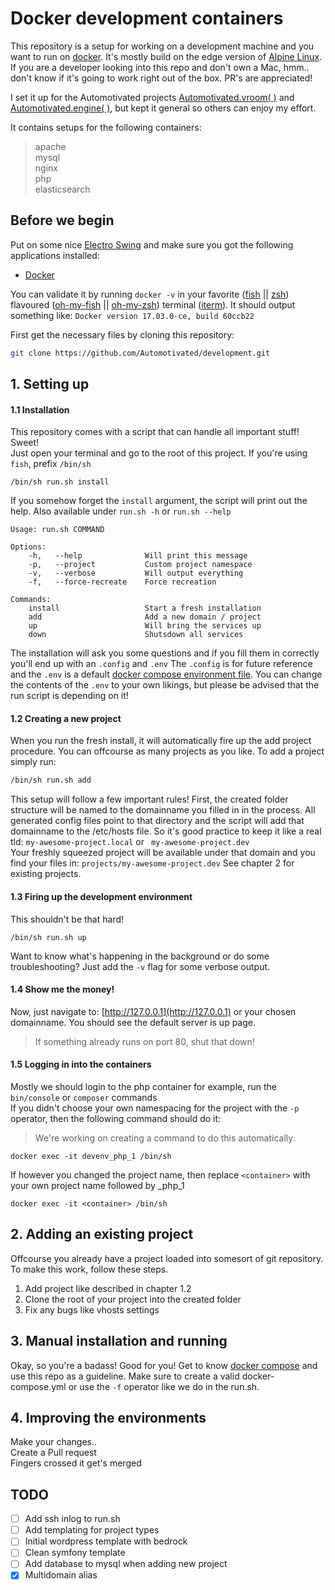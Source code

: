 # Docker development containers
This repository is a setup for working on a development machine and you want to run on [docker](https://www.docker.com/). It's mostly build on the edge version of [Alpine Linux](https://alpinelinux.org/). 
If you are a developer looking into this repo and don't own a Mac, hmm.. don't know if it's going to work right out of the box. PR's are appreciated!

I set it up for the Automotivated projects [Automotivated.vroom( )](https://github.com/Automotivated/vroom) and [Automotivated.engine( )](https://github.com/Automotivated/engine), but kept it general so others can enjoy my effort.

It contains setups for the following containers:

> apache  
 mysql  
 nginx  
 php  
 elasticsearch

## Before we begin
Put on some nice [Electro Swing](https://www.youtube.com/watch?v=htbQgPh1DaA) and make sure you got the following applications installed:

- [Docker](https://www.docker.com/)

You can validate it by running `docker -v` in your favorite ([fish](https://fishshell.com/) || [zsh](http://www.zsh.org/)) flavoured ([oh-my-fish](https://github.com/oh-my-fish/oh-my-fish) || [oh-my-zsh](https://github.com/robbyrussell/oh-my-zsh)) terminal ([iterm](https://www.iterm2.com/)).
It should output something like: `Docker version 17.03.0-ce, build 60ccb22`

First get the necessary files by cloning this repository:
```sh
git clone https://github.com/Automotivated/development.git
```

## 1. Setting up
#### 1.1 Installation
This repository comes with a script that can handle all important stuff! Sweet!  
Just open your terminal and go to the root of this project. If you're using `fish`, prefix `/bin/sh`

`/bin/sh run.sh install`

If you somehow forget the `install` argument, the script will print out the help. Also available under `run.sh -h` or `run.sh --help`

```
Usage: run.sh COMMAND

Options:
    -h,   --help              Will print this message
    -p,   --project           Custom project namespace
    -v,   --verbose           Will output everything
    -f,   --force-recreate    Force recreation

Commands:
    install                   Start a fresh installation
    add                       Add a new domain / project
    up                        Will bring the services up
    down                      Shutsdown all services
```
The installation will ask you some questions and if you fill them in correctly you'll end up with an `.config` and `.env`
The `.config` is for future reference and the `.env` is a default [docker compose environment file](https://docs.docker.com/compose/environment-variables/#the-env-file).
You can change the contents of the `.env` to your own likings, but please be advised that the run script is depending on it!

#### 1.2 Creating a new project
When you run the fresh install, it will automatically fire up the add project procedure. You can offcourse as many projects as you like. To add a project simply run:
```sh
/bin/sh run.sh add
```
This setup will follow a few important rules! First, the created folder structure will be named to the domainname you filled in in the process.
All generated config files point to that directory and the script will add that domainname to the /etc/hosts file. So it's good practice to keep it like a real tld: `my-awesome-project.local` or ` my-awesome-project.dev`  
Your freshly squeezed project will be available under that domain and you find your files in: `projects/my-awesome-project.dev` See chapter 2 for existing projects.

#### 1.3 Firing up the development environment
This shouldn't be that hard!

```
/bin/sh run.sh up
```

Want to know what's happening in the background or do some troubleshooting? Just add the `-v` flag for some verbose output.

#### 1.4 Show me the money!

Now, just navigate to: [http://127.0.0.1](http://127.0.0.1) or your chosen domainname. You should see the default server is up page.
> If something already runs on port 80, shut that down!

#### 1.5 Logging in into the containers
Mostly we should login to the php container for example, run the `bin/console` or `composer` commands  
If you didn't choose your own namespacing for the project with the `-p` operator, then the following command should do it:
> We're working on creating a command to do this automatically.

```
docker exec -it devenv_php_1 /bin/sh
```

If however you changed the project name, then replace `<container>` with your own project name followed by _php_1

```
docker exec -it <container> /bin/sh
```

## 2. Adding an existing project
Offcourse you already have a project loaded into somesort of git repository. To make this work, follow these steps.

1. Add project like described in chapter 1.2
2. Clone the root of your project into the created folder
3. Fix any bugs like vhosts settings

## 3. Manual installation and running
Okay, so you're a badass! Good for you! Get to know [docker compose](https://docs.docker.com/compose/) and use this repo as a guideline.
Make sure to create a valid docker-compose.yml or use the `-f` operator like we do in the run.sh.

## 4. Improving the environments
Make your changes..  
Create a Pull request  
Fingers crossed it get's merged

## TODO
- [ ] Add ssh inlog to run.sh
- [ ] Add templating for project types
 - [ ] Initial wordpress template with bedrock
 - [ ] Clean symfony template
- [ ] Add database to mysql when adding new project
- [x] Multidomain alias
